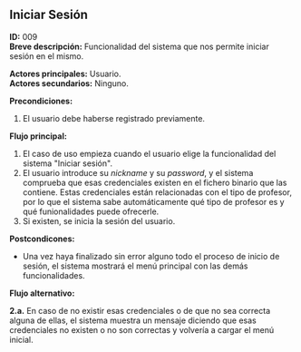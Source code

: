 ## Iniciar Sesión

**ID:** 009  
**Breve descripción:** Funcionalidad del sistema que nos permite iniciar sesión en el mismo.  
  
  
**Actores principales:** Usuario.  
**Actores secundarios:** Ninguno.  
  
**Precondiciones:**  
  
1. El usuario debe haberse registrado previamente.  
  
  
  
**Flujo principal:**  
  
1. El caso de uso empieza cuando el usuario elige la funcionalidad del sistema "Iniciar sesión".  
2. El usuario introduce su *nickname* y su *password*, y el sistema comprueba que esas credenciales existen en el fichero binario que las contiene. Estas credenciales están relacionadas con el tipo de profesor, por lo que el sistema sabe automáticamente qué tipo de profesor es y qué funionalidades puede ofrecerle.  
3. Si existen, se inicia la sesión del usuario.  
  
  
**Postcondicones:**  
  
* Una vez haya finalizado sin error alguno todo el proceso de inicio de sesión, el sistema mostrará el menú principal con las demás funcionalidades.  
  
  
**Flujo alternativo:**  
  
**2.a.** En caso de no existir esas credenciales o de que no sea correcta alguna de ellas, el sistema muestra un mensaje diciendo que esas credenciales no existen o no son correctas y volvería a cargar el menú inicial.  
